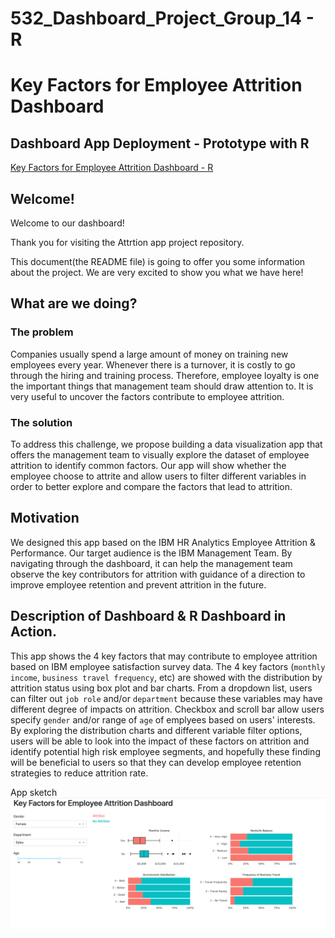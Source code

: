 <!-- #region -->
# 532_Dashboard_Project_Group_14 - R

# Key Factors for Employee Attrition Dashboard

## Dashboard App Deployment - Prototype with R
[Key Factors for Employee Attrition Dashboard - R](https://g14-r2.herokuapp.com/)

## Welcome!
Welcome to our dashboard! 

Thank you for visiting the Attrtion app project repository.

This document(the README file) is going to offer you some information about the project. We are very excited to show you what we have here!

## What are we doing?

### The problem

Companies usually spend a large amount of money on training new employees every year. Whenever there is a turnover, it is costly to go through the hiring and training process. Therefore, employee loyalty is one the important things that management team should draw attention to. It is very useful to uncover the factors contribute to employee attrition. 

### The solution

To address this challenge, we propose building a data visualization app that offers the management team to visually explore the dataset of employee attrition to identify common factors. Our app will show whether the employee choose to attrite and allow users to filter different variables in order to better explore and compare the factors that lead to attrition.

## Motivation

We designed this app based on the IBM HR Analytics Employee Attrition & Performance. Our target audience is the IBM Management Team. By navigating through the dashboard, it can help the management team observe the key contributors for attrition with guidance of a direction to improve employee retention and prevent attrition in the future.

## Description of Dashboard &  R Dashboard in Action.

This app shows the 4 key factors that may contribute to employee attrition based on IBM employee satisfaction survey data. The 4 key factors (`monthly income`, `business travel frequency`, etc) are showed with the distribution by attrition status using box plot and bar charts. From a dropdown list, users can filter out `job role` and/or `department` because these variables may have different degree of impacts on attrition.  Checkbox and scroll bar allow users specify `gender` and/or range of `age` of emplyees based on users' interests. By exploring the distribution charts and different variable filter options, users will be able to look into the impact of these factors on attrition and identify potential high risk employee segments, and hopefully these finding will be beneficial to users so that they can develop employee retention strategies to reduce attrition rate.  

App sketch
![](img/dashboard_r.png)

<!-- #endregion -->

